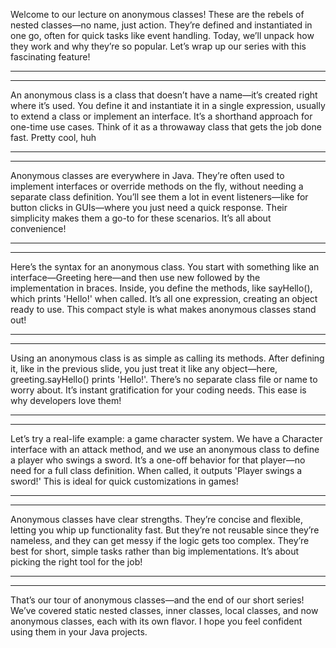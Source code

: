 Welcome to our  lecture on anonymous classes! These are the rebels of nested classes—no name, just action. They’re defined and instantiated in one go, often for quick tasks like event handling. Today, we’ll unpack how they work and why they’re so popular. Let’s wrap up our series with this fascinating feature!

-------------------
-------------------

An anonymous class is a class that doesn’t have a name—it’s created right where it’s used. You define it and instantiate it in a single expression, usually to extend a class or implement an interface. It’s a shorthand approach for one-time use cases. Think of it as a throwaway class that gets the job done fast. Pretty cool, huh

-------------------
-------------------

Anonymous classes are everywhere in Java. They’re often used to implement interfaces or override methods on the fly, without needing a separate class definition. You’ll see them a lot in event listeners—like for button clicks in GUIs—where you just need a quick response. Their simplicity makes them a go-to for these scenarios. It’s all about convenience!

-------------------
-------------------

Here’s the syntax for an anonymous class. You start with something like an interface—Greeting here—and then use new followed by the implementation in braces. Inside, you define the methods, like sayHello(), which prints 'Hello!' when called. It’s all one expression, creating an object ready to use. This compact style is what makes anonymous classes stand out!

-------------------
-------------------

Using an anonymous class is as simple as calling its methods. After defining it, like in the previous slide, you just treat it like any object—here, greeting.sayHello() prints 'Hello!'. There’s no separate class file or name to worry about. It’s instant gratification for your coding needs. This ease is why developers love them!

-------------------
-------------------

Let’s try a real-life example: a game character system. We have a Character interface with an attack method, and we use an anonymous class to define a player who swings a sword. It’s a one-off behavior for that player—no need for a full class definition. When called, it outputs 'Player swings a sword!' This is ideal for quick customizations in games!

-------------------
-------------------

Anonymous classes have clear strengths. They’re concise and flexible, letting you whip up functionality fast. But they’re not reusable since they’re nameless, and they can get messy if the logic gets too complex. They’re best for short, simple tasks rather than big implementations. It’s about picking the right tool for the job!

-------------------
-------------------

That’s our tour of anonymous classes—and the end of our short series! We’ve covered static nested classes, inner classes, local classes, and now anonymous classes, each with its own flavor. I hope you feel confident using them in your Java projects.
